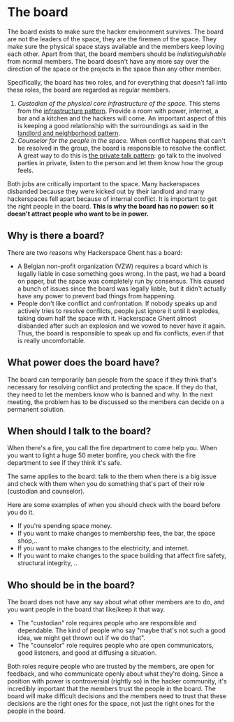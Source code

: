 # The board

The board exists to make sure the hacker environment survives. The board are not the leaders of the space, they are the firemen of the space. They make sure the physical space stays available and the members keep loving each other. Apart from that, the board members should be *indistinguishable* from normal members. The board doesn't have any more say over the direction of the space or the projects in the space than any other member.

Specifically, the board has two roles, and for everything that doesn't fall into these roles, the board are regarded as regular members.

1. *Custodian of the physical core infrastructure of the space.* This stems from the [infrastructure pattern](https://wiki.hackerspaces.org/The_Infrastructure_Pattern). Provide a room with power, internet, a bar and a kitchen and the hackers will come. An important aspect of this is keeping a good relationship with the surroundings as said in the [landlord and neighborhood pattern](https://wiki.hackerspaces.org/The_Landlord_and_Neighbourhood_Pattern).
2. *Counselor for the people in the space.* When conflict happens that can't be resolved in the group, the board is responsible to resolve the conflict. A great way to do this is [the private talk pattern](https://wiki.hackerspaces.org/The_Private_Talk_Pattern): go talk to the involved parties in private, listen to the person and let them know how the group feels.

Both jobs are critically important to the space. Many hackerspaces disbanded because they were kicked out by their landlord and many hackerspaces fell apart because of internal conflict. It is important to get the right people in the board. **This is why the board has no power: so it doesn't attract people who want to be in power.**

## Why is there a board?

There are two reasons why Hackerspace Ghent has a board:

- A Belgian non-profit organization (VZW) requires a board which is legally liable in case something goes wrong. In the past, we had a board on paper, but the space was completely run by consensus. This caused a bunch of issues since the board was legally liable, but it didn't actually have any power to prevent bad things from happening.
- People don't like conflict and confrontation. If nobody speaks up and actively tries to resolve conflicts, people just ignore it until it explodes, taking down half the space with it. Hackerspace Ghent almost disbanded after such an explosion and we vowed to never have it again. Thus, the board is responsible to speak up and fix conflicts, even if that is really uncomfortable.

## What power does the board have?

The board can temporarily ban people from the space if they think that's necessary for resolving conflict and protecting the space. If they do that, they need to let the members know who is banned and why. In the next meeting, the problem has to be discussed so the members can decide on a permanent solution.

## When should I talk to the board?

When there's a fire, you call the fire department to come help you. When you want to light a huge 50 meter bonfire, you check with the fire department to see if they think it's safe.

The same applies to the board: talk to the them when there is a big issue and check with them when you do something that's part of their role (custodian and counselor).

Here are some examples of when you should check with the board before you do it.

- If you're spending space money.
- If you want to make changes to membership fees, the bar, the space shop,..
- If you want to make changes to the electricity, and internet.
- If you want to make changes to the space building that affect fire safety, structural integrity, ..

## Who should be in the board?

The board does not have any say about what other members are to do, and you want people in the board that like/keep it that way.

- The "custodian" role requires people who are responsible and dependable. The kind of people who say "maybe that's not such a good idea, we might get thrown out if we do that".
- The "counselor" role requires people who are open communicators, good listeners, and good at diffusing a situation.

Both roles require people who are trusted by the members, are open for feedback, and who communicate openly about what they're doing. Since a position with power is controversial (rightly so) in the hacker community, it's incredibly important that the members trust the people in the board. The board will make difficult decisions and the members need to trust that these decisions are the right ones for the space, not just the right ones for the people in the board.
